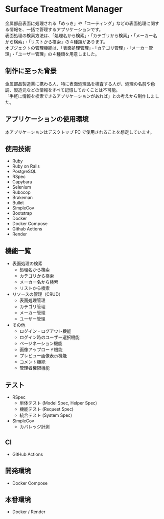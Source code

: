 # Surface Treatment Manager
金属部品表面に処理される「めっき」や「コーティング」などの表面処理に関する情報を、一括で管理するアプリケーションです。<br>
表面処理の検索方法は、「処理名から検索」・「カテゴリから検索」・「メーカー名から検索」・「リストから検索」の４種類があります。<br>
オブジェクトの管理機能は、「表面処理管理」・「カテゴリ管理」・「メーカー管理」・「ユーザー管理」の４種類を用意しました。

## 制作に至った背景
金属部品製造業に携わる人、特に表面処理品を検査する人が、処理の名前や色調、製造元などの情報をすべて記憶しておくことは不可能。<br>
「手軽に情報を検索できるアプリケーションがあれば」との考えから制作しました。<br>

## アプリケーションの使用環境
本アプリケーションはデスクトップ PC で使用されることを想定しています。

## 使用技術
- Ruby
- Ruby on Rails
- PostgreSQL
- RSpec
- Capybara
- Selenium
- Rubocop
- Brakeman
- Bullet
- SimpleCov
- Bootstrap
- Docker
- Docker Compose
- Github Actions
- Render

## 機能一覧
- 表面処理の検索
  - 処理名から検索
  - カテゴリから検索
  - メーカー名から検索
  - リストから検索
- リソースの管理（CRUD）
  - 表面処理管理
  - カテゴリ管理
  - メーカー管理
  - ユーザー管理
- その他
  - ログイン・ログアウト機能
  - ログイン時のユーザー選択機能
  - ページネーション機能
  - 画像アップロード機能
  - プレビュー画像表示機能
  - コメント機能
  - 管理者権限機能

## テスト
- RSpec
  - 単体テスト (Model Spec, Helper Spec)
  - 機能テスト (Request Spec)
  - 統合テスト (System Spec)
- SimpleCov
  - カバレッジ計測

## CI
- GitHub Actions

## 開発環境
- Docker Compose

## 本番環境
- Docker / Render
